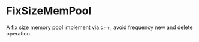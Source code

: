FixSizeMemPool
==============

A fix size memory pool implement via c++, avoid frequency new and delete operation. 